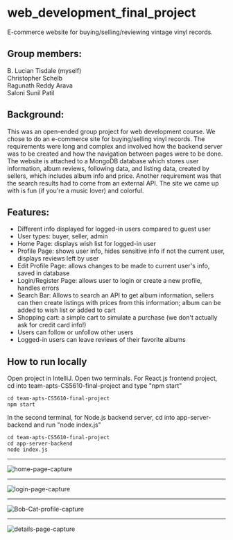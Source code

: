 # web_development_final_project
E-commerce website for buying/selling/reviewing vintage vinyl records.
## Group members:
B. Lucian Tisdale (myself)<br>
Christopher Schelb<br>
Ragunath Reddy Arava<br>
Saloni Sunil Patil<br>
## Background:
This was an open-ended group project for web development course. We chose to do an e-commerce site for buying/selling vinyl records. The requirements were long and complex and involved how the backend server was to be created and how the navigation between pages were to be done. The website is attached to a MongoDB database which stores user information, album reviews, following data, and listing data, created by sellers, which includes album info and price. Another requirement was that the search results had to come from an external API. The site we came up with is fun (if you're a music lover) and colorful.
## Features:
* Different info displayed for logged-in users compared to guest user
* User types: buyer, seller, admin
* Home Page: displays wish list for logged-in user
* Profile Page: shows user info, hides sensitive info if not the current user, displays reviews left by user
* Edit Profile Page: allows changes to be made to current user's info, saved in database
* Login/Register Page: allows user to login or create a new profile, handles errors
* Search Bar: Allows to search an API to get album information, sellers can then create listings with prices from this information; album can be added to wish list or added to cart
* Shopping cart: a simple cart to simulate a purchase (we don't actually ask for credit card info!)
* Users can follow or unfollow other users
* Logged-in users can leave reviews of their favorite albums
## How to run locally
Open project in IntelliJ. Open two terminals.
For React.js frontend project, cd into team-apts-CS5610-final-project and type "npm start"
```
cd team-apts-CS5610-final-project
npm start
```
In the second terminal, for Node.js backend server, cd into app-server-backend and run "node index.js"
```
cd team-apts-CS5610-final-project
cd app-server-backend
node index.js
```
***
![home-page-capture](https://user-images.githubusercontent.com/53150782/210153170-009554c0-9613-450a-898a-1eb788b59ce9.PNG)
***
![login-page-capture](https://user-images.githubusercontent.com/53150782/210153181-73ad010b-ea41-4cc7-b4f6-8ec7b248a032.PNG)
***
![Bob-Cat-profile-capture](https://user-images.githubusercontent.com/53150782/210153186-07e2bf1e-59fe-41c0-89a4-a10dd62da5a3.PNG)
***
![details-page-capture](https://user-images.githubusercontent.com/53150782/210153188-35a754c9-d3f3-4dd9-b6da-0f36d248617e.PNG)
